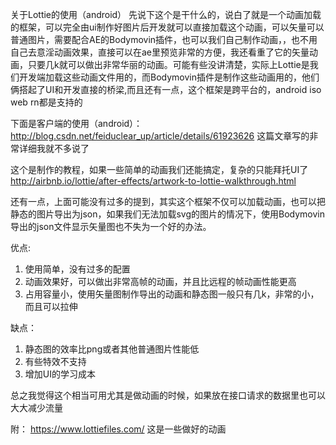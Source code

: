 关于Lottie的使用（android） 
先说下这个是干什么的，说白了就是一个动画加载的框架，可以完全由ui制作好图片后开发就可以直接加载这个动画，可以矢量可以普通图片，需要配合AE的Bodymovin插件，也可以我们自己制作动画，，也不用自己去意淫动画效果，直接可以在ae里预览非常的方便，我还看重了它的矢量动画，只要几k就可以做出非常华丽的动画。可能有些没讲清楚，实际上Lottie是我们开发端加载这些动画文件用的，而Bodymovin插件是制作这些动画用的，他们俩搭起了UI和开发直接的桥梁,而且还有一点，这个框架是跨平台的，android iso web rn都是支持的

下面是客户端的使用（android）：
http://blog.csdn.net/feiduclear_up/article/details/61923626
这篇文章写的非常详细我就不多说了

这个是制作的教程，如果一些简单的动画我们还能搞定，复杂的只能拜托UI了
http://airbnb.io/lottie/after-effects/artwork-to-lottie-walkthrough.html

还有一点，上面可能没有过多的提到，其实这个框架不仅可以加载动画，也可以把静态的图片导出为json，如果我们无法加载svg的图片的情况下，使用Bodymovin导出的json文件显示矢量图也不失为一个好的办法。

优点:
1.	使用简单，没有过多的配置
2.	动画效果好，可以做出非常高帧的动画，并且比远程的帧动画性能更高
3.	占用容量小，使用矢量图制作导出的动画和静态图一般只有几k，非常的小，而且可以拉伸

缺点：
1.	静态图的效率比png或者其他普通图片性能低
2.	有些特效不支持
3.	增加UI的学习成本



总之我觉得这个相当可用尤其是做动画的时候，如果放在接口请求的数据里也可以大大减少流量

附：
https://www.lottiefiles.com/
这是一些做好的动画


```